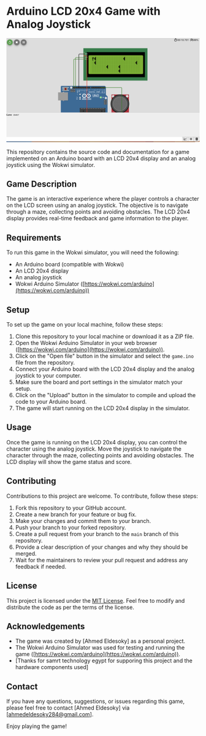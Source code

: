# Arduino LCD 20x4 Game with Analog Joystick
![Access Control System](https://github.com/ahmed-eldesoky284/Arduino-LCD-20x4-Game-with-Analog-Joystick/blob/main/Capture.PNG)



This repository contains the source code and documentation for a game implemented on an Arduino board with an LCD 20x4 display and an analog joystick using the Wokwi simulator.

## Game Description

The game is an interactive experience where the player controls a character on the LCD screen using an analog joystick. The objective is to navigate through a maze, collecting points and avoiding obstacles. The LCD 20x4 display provides real-time feedback and game information to the player.

## Requirements

To run this game in the Wokwi simulator, you will need the following:

- An Arduino board (compatible with Wokwi)
- An LCD 20x4 display
- An analog joystick
- Wokwi Arduino Simulator ([https://wokwi.com/arduino](https://wokwi.com/arduino))

## Setup

To set up the game on your local machine, follow these steps:

1. Clone this repository to your local machine or download it as a ZIP file.
1. Open the Wokwi Arduino Simulator in your web browser ([https://wokwi.com/arduino](https://wokwi.com/arduino)).
1. Click on the "Open file" button in the simulator and select the `game.ino` file from the repository.
1. Connect your Arduino board with the LCD 20x4 display and the analog joystick to your computer.
1. Make sure the board and port settings in the simulator match your setup.
1. Click on the "Upload" button in the simulator to compile and upload the code to your Arduino board.
1. The game will start running on the LCD 20x4 display in the simulator.

## Usage

Once the game is running on the LCD 20x4 display, you can control the character using the analog joystick. Move the joystick to navigate the character through the maze, collecting points and avoiding obstacles. The LCD display will show the game status and score.

## Contributing

Contributions to this project are welcome. To contribute, follow these steps:

1. Fork this repository to your GitHub account.
1. Create a new branch for your feature or bug fix.
1. Make your changes and commit them to your branch.
1. Push your branch to your forked repository.
1. Create a pull request from your branch to the `main` branch of this repository.
1. Provide a clear description of your changes and why they should be merged.
1. Wait for the maintainers to review your pull request and address any feedback if needed.

## License

This project is licensed under the [MIT License](LICENSE). Feel free to modify and distribute the code as per the terms of the license.

## Acknowledgements

- The game was created by \[Ahmed Eldesoky\] as a personal project.
- The Wokwi Arduino Simulator was used for testing and running the game ([https://wokwi.com/arduino](https://wokwi.com/arduino)).
- \[Thanks for samrt technology egypt for supporing this project and the hardware components used\]

## Contact

If you have any questions, suggestions, or issues regarding this game, please feel free to contact \[Ahmed Eldesoky\] via \[ahmedeldesoky284@gmail.com\].

Enjoy playing the game!

